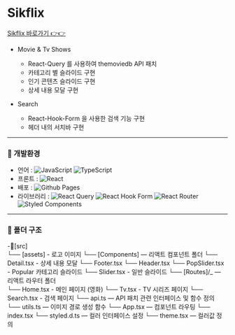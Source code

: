 # Sikflix
[Sikflix 바로가기 👉👉](https://insikhwang.github.io/Sikflix)

- Movie & Tv Shows
  - React-Query 를 사용하여 themoviedb API 패치
  - 카테고리 별 슬라이드 구현
  - 인기 콘텐츠 슬라이드 구현
  - 상세 내용 모달 구현

- Search
  - React-Hook-Form 을 사용한 검색 기능 구현
  - 헤더 내의 서치바 구현

---

### 🚀 개발환경

- 언어 : ![JavaScript](https://img.shields.io/badge/javascript-%23323330.svg?style=for-the-badge&logo=javascript&logoColor=%23F7DF1E) ![TypeScript](https://img.shields.io/badge/typescript-%23007ACC.svg?style=for-the-badge&logo=typescript&logoColor=white)
- 프론트 : ![React](https://img.shields.io/badge/react-%2320232a.svg?style=for-the-badge&logo=react&logoColor=%2361DAFB)
- 배포 : ![Github Pages](https://img.shields.io/badge/github%20pages-121013?style=for-the-badge&logo=github&logoColor=white)
- 라이브러리 : ![React Query](https://img.shields.io/badge/-React%20Query-FF4154?style=for-the-badge&logo=react%20query&logoColor=white) ![React Hook Form](https://img.shields.io/badge/React%20Hook%20Form-%23EC5990.svg?style=for-the-badge&logo=reacthookform&logoColor=white) ![React Router](https://img.shields.io/badge/React_Router-CA4245?style=for-the-badge&logo=react-router&logoColor=white) ![Styled Components](https://img.shields.io/badge/styled--components-DB7093?style=for-the-badge&logo=styled-components&logoColor=white)

---

### 📁 폴더 구조

-📂[src]  
  └── [assets] - 로고 이미지
  └── [Components] ― 리액트 컴포넌트 폴더
      └── Detail.tsx - 상세 내용 모달
      └── Footer.tsx
      └── Header.tsx
      └── PopSlider.tsx - Popular 카테고리 슬라이드
      └── Slider.tsx - 일반 슬라이드
  └── [Routes]/_ ― 리액트 라우터 폴더  
      └── Home.tsx - 메인 페이지 (영화)
      └── Tv.tsx - TV 시리즈 페이지
      └── Search.tsx - 검색 페이지
  └── api.ts ― API 패치 관련 인터페이스 및 함수 정의
  └── utils.ts ― 이미지 경로 생성 함수
  └── App.tsx ― 컴포넌트 라우팅
  └── index.tsx
  └── styled.d.ts ― 컬러 인터페이스 설정
  └── theme.tsx ― 컬러값 정의
